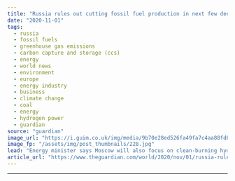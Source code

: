 ```yaml
---
title: "Russia rules out cutting fossil fuel production in next few decades"
date: "2020-11-01"
tags: 
  - russia
  - fossil fuels
  - greenhouse gas emissions
  - carbon capture and storage (ccs)
  - energy
  - world news
  - environment
  - europe
  - energy industry
  - business
  - climate change
  - coal
  - energy
  - hydrogen power
  - guardian
source: "guardian"
image_url: "https://i.guim.co.uk/img/media/9b70e28ed526fa49fa7c4aa88fd8ce4ceadeb9a2/492_0_4626_2778/master/4626.jpg?width=460&quality=85&auto=format&fit=max&s=eae1384cbe6da3550bab3da262c4f89e"
image_fp: "/assets/img/post_thumbnails/228.jpg"
lead: "Energy minister says Moscow will also focus on clean-burning hydrogen and carbon captureRussia has no plans to rein in its production of fossil fuels in the coming decades despite the global efforts to shift towards low-carbon energy, according to it..."
article_url: "https://www.theguardian.com/world/2020/nov/01/russia-rules-out-cutting-fossil-fuel-production-in-next-few-decades"
---
```


---

